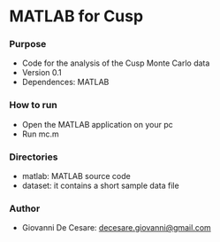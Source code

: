 # MATLAB for Cusp #

### Purpose ###

* Code for the analysis of the Cusp Monte Carlo data
* Version 0.1
* Dependences: MATLAB

### How to run ###

* Open the MATLAB application on your pc
* Run mc.m

### Directories ###
* matlab: MATLAB source code
* dataset: it contains a short sample data file

### Author ###

* Giovanni De Cesare: decesare.giovanni@gmail.com
